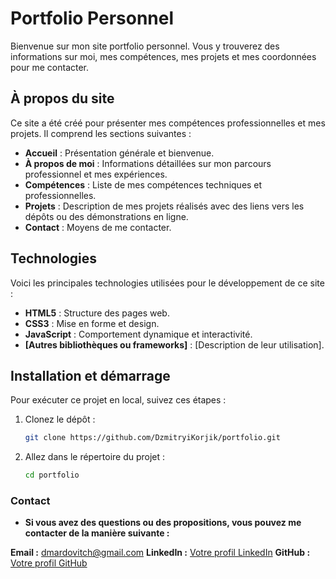 # Portfolio Personnel

Bienvenue sur mon site portfolio personnel. Vous y trouverez des informations sur moi, mes compétences, mes projets et mes coordonnées pour me contacter.

## À propos du site

Ce site a été créé pour présenter mes compétences professionnelles et mes projets. Il comprend les sections suivantes :

- **Accueil** : Présentation générale et bienvenue.
- **À propos de moi** : Informations détaillées sur mon parcours professionnel et mes expériences.
- **Compétences** : Liste de mes compétences techniques et professionnelles.
- **Projets** : Description de mes projets réalisés avec des liens vers les dépôts ou des démonstrations en ligne.
- **Contact** : Moyens de me contacter.

## Technologies

Voici les principales technologies utilisées pour le développement de ce site :

- **HTML5** : Structure des pages web.
- **CSS3** : Mise en forme et design.
- **JavaScript** : Comportement dynamique et interactivité.
- **[Autres bibliothèques ou frameworks]** : [Description de leur utilisation].

## Installation et démarrage

Pour exécuter ce projet en local, suivez ces étapes :

1. Clonez le dépôt :

   ```bash
   git clone https://github.com/DzmitryiKorjik/portfolio.git
    ```
2. Allez dans le répertoire du projet :

    ```bash
    cd portfolio    
    ```

### Contact

- **Si vous avez des questions ou des propositions, vous pouvez me contacter de la manière suivante :**

**Email :** dmardovitch@gmail.com
**LinkedIn :** [Votre profil LinkedIn](https://www.linkedin.com/in/dzmitryi-mardovitch/)
**GitHub :** [Votre profil GitHub](https://github.com/DzmitryiKorjik)